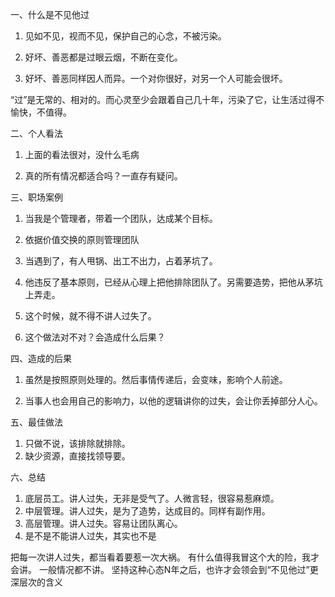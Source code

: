 
一、什么是不见他过

1. 见如不见，视而不见，保护自己的心念，不被污染。

2. 好坏、善恶都是过眼云烟，不断在变化。

3. 好坏、善恶同样因人而异。一个对你很好，对另一个人可能会很坏。

“过”是无常的、相对的。而心灵至少会跟着自己几十年，污染了它，让生活过得不愉快，不值得。

二、个人看法

1. 上面的看法很对，没什么毛病

2. 真的所有情况都适合吗？一直存有疑问。

三、职场案例

1. 当我是个管理者，带着一个团队，达成某个目标。

2. 依据价值交换的原则管理团队

3. 当遇到了，有人甩锅、出工不出力，占着茅坑了。

4. 他违反了基本原则，已经从心理上把他排除团队了。另需要造势，把他从茅坑上弄走。

5. 这个时候，就不得不讲人过失了。

6. 这个做法对不对？会造成什么后果？

四、造成的后果

1. 虽然是按照原则处理的。然后事情传递后，会变味，影响个人前途。

2. 当事人也会用自己的影响力，以他的逻辑讲你的过失，会让你丢掉部分人心。


五、最佳做法

1. 只做不说，该排除就排除。
2. 缺少资源，直接找领导要。

六、总结

1. 底层员工。讲人过失，无非是受气了。人微言轻，很容易惹麻烦。
2. 中层管理。讲人过失，是为了造势，达成目的。同样有副作用。
3. 高层管理。讲人过失。容易让团队离心。
4. 是不是不能讲人过失，其实也不是

把每一次讲人过失，都当看着要惹一次大祸。
有什么值得我冒这个大的险，我才会讲。
一般情况都不讲。
坚持这种心态N年之后，也许才会领会到“不见他过”更深层次的含义